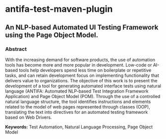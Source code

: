 # antifa-test-maven-plugin

## An NLP-based Automated UI Testing Framework using the Page Object Model.

### Abstract

With the increasing demand for software products, the use of automation tools has become more and more popular in development. Low-code or AI-based tools help developers spend less time on boilerplate or repetitive tasks, and can retain development focus on implementing functionality that delivers value to organizations. The objective of this work is to present the development of a tool for generating automated interface tests using natural language (ANTIFA: Automated NLP-based Test Integration Framework Application) and Page Object Model (POM). Through the use of a controlled natural language structure, the tool identifies instructions and elements related to the model of web pages represented through classes (OOP), translating the text into directives for an automated testing framework based on Web Drivers.

<b>Keywords:</b> Test Automation, Natural Language Processing, Page Object Model
